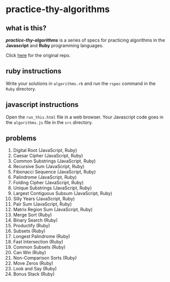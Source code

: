 # practice-thy-algorithms

## what is this?
***practice-thy-algorithms*** is a series of specs for practicing algorithms in the **Javascript** and **Ruby** programming languages.

Click [here](https://github.com/jaysonvirissimo/practice-thy-algorithms) for the original repo.

## ruby instructions
Write your solutions in `algorithms.rb` and run the `rspec` command in the `Ruby` directory.

## javascript instructions
Open the `run_this.html` file in a web browser.
Your Javascript code goes in the `algorithms.js` file in the `src` directory.

## problems
1. Digital Root (JavaScript, Ruby)
2. Caesar Cipher (JavaScript, Ruby)
3. Common Substrings (JavaScript, Ruby)
4. Recursive Sum (JavaScript, Ruby)
5. Fibonacci Sequence (JavaScript, Ruby)
6. Palindrome (JavaScript, Ruby)
7. Folding Cipher (JavaScript, Ruby)
8. Unique Substrings (JavaScript, Ruby)
9. Largest Contiguous Subsum (JavaScript, Ruby)
10. Silly Years (JavaScript, Ruby)
11. Pair Sum (JavaScript, Ruby)
12. Matrix Region Sum (JavaScript, Ruby)
13. Merge Sort (Ruby)
14. Binary Search (Ruby)
15. Productify (Ruby)
16. Subsets (Ruby)
17. Longest Palindrome (Ruby)
18. Fast Intersection (Ruby)
19. Common Subsets (Ruby)
20. Can Win (Ruby)
21. Non-Comparison Sorts (Ruby)
22. Move Zeros (Ruby)
23. Look and Say (Ruby)
24. Bonus Stack (Ruby)
